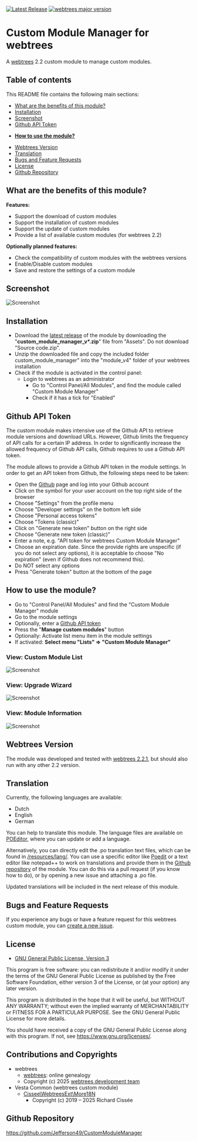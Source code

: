 [![Latest Release](https://img.shields.io/github/v/release/Jefferson49/CustomModuleManager?display_name=tag)](https://github.com/Jefferson49/CustomModuleManager/releases/latest)
[![webtrees major version](https://img.shields.io/badge/webtrees-v2.2.x-green)](https://webtrees.net/download)

# Custom Module Manager for webtrees
A [webtrees](https://webtrees.net) 2.2 custom module to manage custom modules.

##  Table of contents
This README file contains the following main sections:
+   [What are the benefits of this module?](#what-are-the-benefits-of-this-module)
+   [Installation](#installation)
+   [Screenshot](#screenshot)
+   [Github API Token](#github-api-token)
*   [**How to use the module?**](#how-to-use-the-module)
+   [Webtrees Version](#webtrees-version)
+   [Translation](#translation)
+   [Bugs and Feature Requests](#bugs-and-feature-requests)
+   [License](#license)
+   [Github Repository](#github-repository)

## What are the benefits of this module?
**Features:**
+ Support the download of custom modules
+ Support the installation of custom modules
+ Support the update of custom modules
+ Provide a list of available custom modules (for webtrees 2.2)

**Optionally planned features:**
+ Check the compatibility of custom modules with the webtrees versions
+ Enable/Disable custom modules
+ Save and restore the settings of a custom module

##  Screenshot
![Screenshot](resources/img/screenshot.jpg)

## Installation
+ Download the [latest release](https://github.com/Jefferson49/CustomModuleManager/releases/latest) of the module by downloading the "**custom_module_manager_v\*.zip**" file from "Assets". Do not download "Source code.zip".
+ Unzip the downloaded file and copy the included folder custom_module_manager" into the "module_v4" folder of your webtrees installation
+ Check if the module is activated in the control panel:
  + Login to webtrees as an administrator
	+ Go to "Control Panel/All Modules", and find the module called "Custom Module Manager"
	+ Check if it has a tick for "Enabled"

## Github API Token

The custom module makes intensive use of the Github API to retrieve module versions and download URLs. However, Github limits the frequency of API calls for a certain IP address. In order to significantly increase the allowed frequency of Github API calls, Github requires to use a Github API token.

The module allows to provide a Github API token in the module settings. In order to get an API token from Github, the following steps need to be taken:

+ Open the [Github](https://github.com/) page and log into your Github account
+ Click on the symbol for your user account on the top right side of the browser
+ Choose "Settings" from the profile menu
+ Choose "Developer settings" on the bottom left side
+ Choose "Personal access tokens"
+ Choose "Tokens (classic)"
+ Click on "Generate new token" button on the right side
+ Choose "Generate new token (classic)"
+ Enter a note, e.g. "API token for webtrees Custom Module Manager"
+ Choose an expiration date. Since the provide rights are unspecific (if you do not select any options), it is acceptable to choose "No expiration" (even if Github does not recommend this).
+ Do NOT select any options
+ Press "Generate token" button at the bottom of the page

## How to use the module?

+ Go to "Control Panel/All Modules" and find the "Custom Module Manager" module
+ Go to the module settings
+ Optionally, enter a [Github API token](#github-api-token)
+ Press the "**Manage custom modules**" button
+ Optionally: Activate list menu item in the module settings
+ If activated: **Select menu "Lists" => "Custom Module Manager"**

### View: Custom Module List
![Screenshot](resources/img/screenshot.jpg)

### View: Upgrade Wizard
![Screenshot](resources/img/upgrade_wizard.jpg)

### View: Module Information
![Screenshot](resources/img/module_information.jpg)

## Webtrees Version
The module was developed and tested with [webtrees 2.2.1](https://webtrees.net/download), but should also run with any other 2.2 version.

## Translation
Currently, the following languages are available:
+ Dutch
+ English
+ German

You can help to translate this module. The language files are available on [POEditor](https://poeditor.com/projects/view?id=795232), where you can update or add a language.

Alternatively, you can directly edit the .po translation text files, which can be found in [/resources/lang/](resources/lang). You can use a specific editor like [Poedit](https://poedit.net/) or a text editor like notepad++ to work on translations and provide them in the [Github repository](https://github.com/Jefferson49/CustomModuleManager) of the module. You can do this via a pull request (if you know how to do), or by opening a new issue and attaching a .po file. 

Updated translations will be included in the next release of this module.

## Bugs and Feature Requests
If you experience any bugs or have a feature request for this webtrees custom module, you can [create a new issue](https://github.com/Jefferson49/CustomModuleManager/issues).

## License
+ [GNU General Public License, Version 3](LICENSE.md)

This program is free software: you can redistribute it and/or modify it under the terms of the GNU General Public License as published by the Free Software Foundation, either version 3 of the License, or (at your option) any later version.

This program is distributed in the hope that it will be useful, but WITHOUT ANY WARRANTY; without even the implied warranty of MERCHANTABILITY or FITNESS FOR A PARTICULAR PURPOSE. See the GNU General Public License for more details.

You should have received a copy of the GNU General Public License along with this program. If not, see https://www.gnu.org/licenses/.

## Contributions and Copyrights
+ webtrees
    + [webtrees](https://webtrees.net): online genealogy
    + Copyright (c) 2025 [webtrees development team](http://webtrees.net)
+ Vesta Common (webtrees custom module)
    + [Cissee\WebtreesExt\More18N](https://github.com/vesta-webtrees-2-custom-modules/vesta_common/blob/master/patchedWebtrees/MoreI18N.php)
        + Copyright (c) 2019 – 2025 Richard Cissée

## Github Repository
https://github.com/Jefferson49/CustomModuleManager